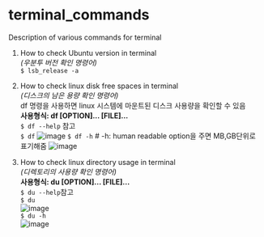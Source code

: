 # terminal_commands
 Description of various commands for terminal

1. How to check Ubuntu version in terminal<br>
*(우분투 버전 확인 명령어)*<br>
`$ lsb_release -a`

2. How to check linux disk free spaces in terminal <br>
*(디스크의 남은 용량 확인 명령어)*<br>
df 명령을 사용하면 linux 시스템에 마운트된 디스크 사용량을 확인할 수 있음<br>
**사용형식: df [OPTION]... [FILE]...**<br>
`$ df --help` 참고<br>
`$ df`
![image](https://user-images.githubusercontent.com/61573968/79690823-72727e00-8297-11ea-96f3-7d0c1ae687b1.png)
`$ df -h` # -h: human readable option을 주면 MB,GB단위로 표기해줌
![image](https://user-images.githubusercontent.com/61573968/79690840-95049700-8297-11ea-9bf2-9c95ef62ba70.png)

3. How to check linux directory usage in terminal <br>
*(디렉토리의 사용량 확인 명령어)*<br>
**사용형식: du [OPTION]... [FILE]...**<br>
`$ du --help`참고<br>
`$ du`<br>
![image](https://user-images.githubusercontent.com/61573968/79691131-d0539580-8298-11ea-9278-30c1cb526056.png)<br>
`$ du -h`<br>
![image](https://user-images.githubusercontent.com/61573968/79691224-33ddc300-8299-11ea-89e0-28d814656691.png)<br>




